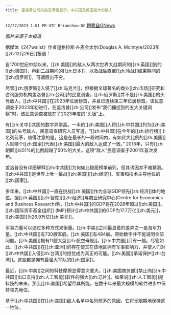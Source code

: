 ```yaml
---
title: 盖洛普公司的民意调查显示，中共国是美国最大的敌人
---
```

`12/27/2023 1:01 PM UTC Brianchow-DC` [轉載自GNews](https://gnews.org/articles/2157054)

*图片来源于本报道*

据媒体《247wallst》作者道格拉斯·A·麦金太尔(Douglas A. McIntyre)2023年[[zh:12月26日]]报道：

自1700世纪中期以来，[[zh:美国]]的敌人从两次世界大战期间的[[zh:英国]]到的[[zh:德国]]，再到二战期间的[[zh:日本]]，以及战后直至[[zh:冷战]]结束期间的[[zh:俄罗斯]]，可谓层出不穷。

尽管[[zh:俄罗斯]]入侵了[[zh:乌克兰]]，但根据全球著名的商业[[zh:市场]]研究和咨询服务机构盖洛普[[zh:公司]]的民意调查，[[zh:俄罗斯]]并不是[[zh:美国]]的头号敌人。[[zh:中共国]]在2023年位居榜首，并且已连续第三年位居榜首。该民意调查于2023年初进行，在盖洛普[[zh:公司]]发布“我们捕捉到的五大关键洞察”时，该民意调查被放在了2023年度的“头版”上。

有[[zh:关中]]共国的数字异常高。一半的[[zh:美国]]人将[[zh:中共国]]列为[[zh:美国]]的头号敌人。民意调查研究人员写道，“[[zh:中共国]]在今年的[[zh:排行榜]]上名列前茅，值得注意的是，这是在最长的一段时间内，有如此大比例的[[zh:美国]]人就哪个[[zh:国家]]代表[[zh:美国]]最大的敌人达成了一致。” 2018年，只有[[zh:朝鲜]]以51%的比例超越了50%的大关。这项“敌人”民意调查于2001年首次发布。

盖洛普没有详细解释[[zh:中共国]]为何如此稳居榜单前列，但其诱因并不难猜测。[[zh:中共国]]是世界上唯一挑战[[zh:美国]][[zh:经济]]、军事和技术主导地位的[[zh:国家]]。

多年来，[[zh:中共国]]一直在挑战[[zh:美国]]作为全球GDP领先[[zh:经济]]体的地位。据[[zh:英国]][[zh:智库]][[zh:经济]]与商业研究中心(Centre for Economics and Business Research)称，[[zh:中共国]]的GDP将在2028年超过[[zh:美国]]。[[zh:国际货币基金组织]] (IMF)预计[[zh:中共国]]的GDP为17.7万亿[[zh:美元]]，[[zh:美国]]为26.9万亿[[zh:美元]]。

军事力量可以通过多种方式来衡量。[[zh:中美]]之间最显着的差异之一是海军力量。[[zh:中共国]]有730艘军舰。[[zh:美国]]有484艘。原始数字并不能说明全部问题。[[zh:美国]]拥有11艘大型[[zh:航空母舰]]。[[zh:中共国]]只有一艘。尽管如此，[[zh:中共国]]在[[zh:亚洲]]的存在使其在该地区拥有军事影响力，并使人们对[[zh:中共国]]入侵[[zh:台湾]]的担忧成为真正的可能。[[zh:美国]]承诺保护[[zh:台湾]]。这些都是拥有最强大军队的[[zh:国家]]。

最近，[[zh:中美]]之间的科技摩擦显得意义重大。[[zh:美国商务部]]禁止向[[zh:中共国]]出口支持[[zh:人工智能]]软件的强大[[zh:芯片]]。如果说[[zh:人工智能]]是科技的未来，那么[[zh:美国]]希望尽其所能，在数十年来最大规模的软件进步中保持领先地位。

基于[[zh:中共国]]在[[zh:美国]]敌人名单中名列前茅的原因，它将无限期地保持这一地位。
